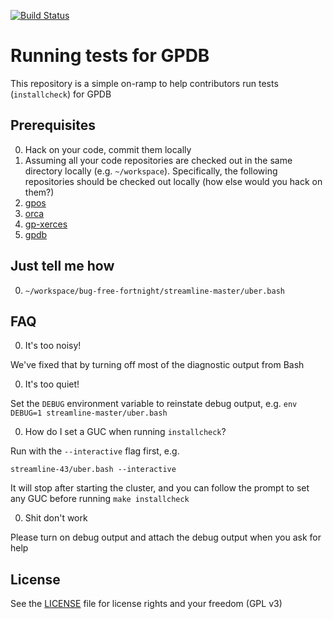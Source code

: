 [![Build Status](https://travis-ci.org/d/bug-free-fortnight.svg?branch=develop)](https://travis-ci.org/d/bug-free-fortnight)

# Running tests for GPDB
This repository is a simple on-ramp to help contributors run tests (`installcheck`) for GPDB

## Prerequisites
0. Hack on your code, commit them locally
0. Assuming all your code repositories are checked out in the same directory locally (e.g. `~/workspace`). Specifically, the following repositories should be checked out locally (how else would you hack on them?)
  0. [gpos](https://github.com/greenplum-db/gpos)
  0. [orca](https://github.com/greenplum-db/gporca)
  0. [gp-xerces](https://github.com/greenplum-db/gp-xerces)
  0. [gpdb](https://github.com/greenplum-db/gpdb)

## Just tell me how
0. `~/workspace/bug-free-fortnight/streamline-master/uber.bash`

## FAQ

0. It's too noisy!

  We've fixed that by turning off most of the diagnostic output from Bash

0. It's too quiet!

  Set the `DEBUG` environment variable to reinstate debug output, e.g.
  `env DEBUG=1 streamline-master/uber.bash`

0. How do I set a GUC when running `installcheck`?

  Run with the `--interactive` flag first, e.g.
  ```
  streamline-43/uber.bash --interactive
  ```
  It will stop after starting the cluster, and you can follow the prompt to set
  any GUC before running `make installcheck`

0. Shit don't work

  Please turn on debug output and attach the debug output when you ask for help

## License

See the [LICENSE](LICENSE) file for license rights and your freedom (GPL v3)
